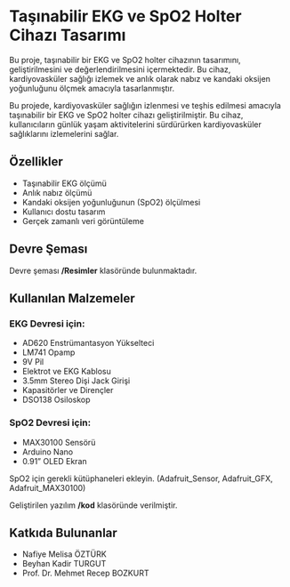 # Taşınabilir EKG ve SpO2 Holter Cihazı Tasarımı

Bu proje, taşınabilir bir EKG ve SpO2 holter cihazının tasarımını, geliştirilmesini ve değerlendirilmesini içermektedir. Bu cihaz, kardiyovasküler sağlığı izlemek ve anlık olarak nabız ve kandaki oksijen yoğunluğunu ölçmek amacıyla tasarlanmıştır.

Bu projede, kardiyovasküler sağlığın izlenmesi ve teşhis edilmesi amacıyla taşınabilir bir EKG ve SpO2 holter cihazı geliştirilmiştir. Bu cihaz, kullanıcıların günlük yaşam aktivitelerini sürdürürken kardiyovasküler sağlıklarını izlemelerini sağlar.

## Özellikler

- Taşınabilir EKG ölçümü
- Anlık nabız ölçümü
- Kandaki oksijen yoğunluğunun (SpO2) ölçülmesi
- Kullanıcı dostu tasarım
- Gerçek zamanlı veri görüntüleme

## Devre Şeması

Devre şeması **/Resimler** klasöründe bulunmaktadır.

## Kullanılan Malzemeler

### EKG Devresi için:
- AD620 Enstrümantasyon Yükselteci
- LM741 Opamp
- 9V Pil
- Elektrot ve EKG Kablosu
- 3.5mm Stereo Dişi Jack Girişi
- Kapasitörler ve Dirençler
- DSO138 Osiloskop

### SpO2 Devresi için:
- MAX30100 Sensörü
- Arduino Nano
- 0.91” OLED Ekran

SpO2 için gerekli kütüphaneleri ekleyin. (Adafruit_Sensor, Adafruit_GFX, Adafruit_MAX30100)

Geliştirilen yazılım **/kod** klasöründe verilmiştir.

## Katkıda Bulunanlar

- Nafiye Melisa ÖZTÜRK
- Beyhan Kadir TURGUT
- Prof. Dr. Mehmet Recep BOZKURT
